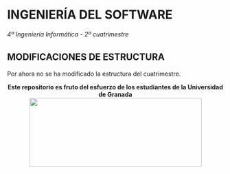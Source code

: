 # INGENIERÍA DEL SOFTWARE

###### 4º Ingeniería Informática - 2º cuatrimestre

## MODIFICACIONES DE ESTRUCTURA

Por ahora no se ha modificado la estructura del cuatrimestre.

<p align="center">
   <b>Este repositorio es fruto del esfuerzo de los estudiantes de la Universidad de Granada</b></br>
   <a href="http://deiit.ugr.es/"><img width="401" height="160" src="https://deiit.ugr.es/img/logo-DEIIT.png"> </a>
</p>

